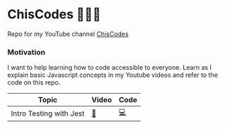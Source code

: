 # ChisCodes 👩🏽‍💻

Repo for my YouTube channel [ChisCodes](https://www.youtube.com/channel/UCXKqs3FBNVY8V-58Q70RZTQ)

### Motivation

I want to help learning how to code accessible to everyone. Learn as I explain basic Javascript concepts in my Youtube videos and refer to the code on this repo.

| Topic                   | Video                 | Code                 |
| ----------------------- | --------------------- | -------------------- |
| Intro Testing with Jest | [📼][intro-test-jest] | [💻][git-jest-intro] |

[intro-test-jest]: https://www.youtube.com/watch?v=HXwWFs_9PFY&t=1s
[git-jest-intro]: testing-jest-intro

